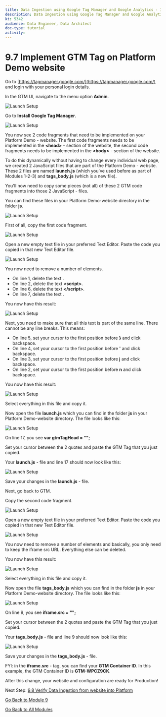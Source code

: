 ```yaml
---
title: Data Ingestion using Google Tag Manager and Google Analytics - Implement GTM Tag on SYTYCD website
description: Data Ingestion using Google Tag Manager and Google Analytics - Implement GTM Tag on SYTYCD website
kt: 5342
audience: Data Engineer, Data Architect
doc-type: tutorial
activity: 
---
```


# 9.7 Implement GTM Tag on Platform Demo website

Go to [https://tagmanager.google.com/](https://tagmanager.google.com/) and login with your personal login details.

In the GTM UI, navigate to the menu option **Admin**.

![Launch Setup](./images/gtmadmin.png)

Go to **Install Google Tag Manager**.

![Launch Setup](./images/gtminstall.png)

You now see 2 code fragments that need to be implemented on your Platform Demo - website.
The first code fragments needs to be implemented in the **\<head>** - section of the website, the second code fragments needs to be implemented in the **\<body>** - section of the website.

To do this dynamically without having to change every individual web page, we created 2 JavaScript files that are part of the Platform Demo - website. These 2 files are named **launch.js** (which you've used before as part of Modules 1-2-3) and **tags_body.js** (which is a new file).

You'll now need to copy some pieces (not all) of these 2 GTM code fragments into those 2 JavaScript - files.

You can find these files in your Platform Demo-website directory in the folder **js**.

![Launch Setup](./images/gtmjs.png)

First of all, copy the first code fragment.

![Launch Setup](./images/gtmjs1.png)

Open a new empty text file in your preferred Text Editor. Paste the code you copied in that new Text Editor file.

![Launch Setup](./images/gtmjstxt1.png)

You now need to remove a number of elements.

* On line 1, delete the text **<!-- Google Tag Manager -->**.
* On line 2, delete the text **\<script>**.
* On line 6, delete the text **\</script>**.
* On line 7, delete the text **<!-- End Google Tag Manager -->**.

You now have this result:

![Launch Setup](./images/gtmjstxtedit1.png)

Next, you need to make sure that all this text is part of the same line. There cannot be any line breaks.
This means:

* On line 5, set your cursor to the first position before **}** and click backspace.
* On line 4, set your cursor to the first position before **'** and click backspace.
* On line 3, set your cursor to the first position before **j** and click backspace.
* On line 2, set your cursor to the first position before **n** and click backspace.

You now have this result:

![Launch Setup](./images/gtmjstxtedit2.png)

Select everything in this file and copy it.

Now open the file **launch.js** which you can find in the folder **js** in your Platform Demo-website directory. The file looks like this:

![Launch Setup](./images/gtmjstxteditlaunchjs.png)

On line 17, you see **var gtmTagHead = "";**

Set your cursor between the 2 quotes and paste the GTM Tag that you just copied.

Your **launch.js** - file and line 17 should now look like this:

![Launch Setup](./images/gtmjstxteditlaunchjsok.png)

Save your changes in the **launch.js** - file.

Next, go back to GTM.

Copy the second code fragment.

![Launch Setup](./images/gtmjs2.png)

Open a new empty text file in your preferred Text Editor. Paste the code you copied in that new Text Editor file.

![Launch Setup](./images/gtmjstxtiframe.png)

You now need to remove a number of elements and basically, you only need to keep the iframe src URL. Everything else can be deleted.

You now have this result:

![Launch Setup](./images/gtmjstxtiframeedit1.png)

Select everything in this file and copy it.

Now open the file **tags_body.js** which you can find in the folder **js** in your Platform Demo-website directory. The file looks like this:

![Launch Setup](./images/gtmjstxtedittagsbody.png)

On line 9, you see **iframe.src = "";**

Set your cursor between the 2 quotes and paste the GTM Tag that you just copied.

Your **tags_body.js** - file and line 9 should now look like this:

![Launch Setup](./images/gtmjstxtedittagsbodyok.png)

Save your changes in the **tags_body.js** - file.

FYI: in the **iframe.src** - tag, you can find your **GTM Container ID**. In this example, the GTM Container ID is **GTM-WPCZ9CK**.

After this change, your website and configuration are ready for Production!

Next Step: [9.8 Verify Data Ingestion from website into Platform](./ex8.md)

[Go Back to Module 9](./data-ingestion-using-google-tag-manager-and-google-analytics.md)

[Go Back to All Modules](../../overview.md)
